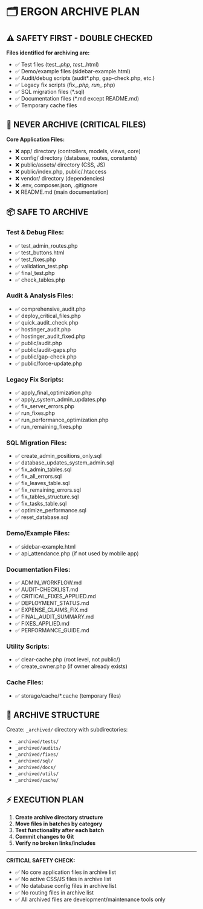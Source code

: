 # 🗂️ ERGON ARCHIVE PLAN

## ⚠️ SAFETY FIRST - DOUBLE CHECKED

**Files identified for archiving are:**
- ✅ Test files (test_*.php, test_*.html)
- ✅ Demo/example files (sidebar-example.html)
- ✅ Audit/debug scripts (audit*.php, gap-check.php, etc.)
- ✅ Legacy fix scripts (fix_*.php, run_*.php)
- ✅ SQL migration files (*.sql)
- ✅ Documentation files (*.md except README.md)
- ✅ Temporary cache files

## 🚫 NEVER ARCHIVE (CRITICAL FILES)

**Core Application Files:**
- ❌ app/ directory (controllers, models, views, core)
- ❌ config/ directory (database, routes, constants)
- ❌ public/assets/ directory (CSS, JS)
- ❌ public/index.php, public/.htaccess
- ❌ vendor/ directory (dependencies)
- ❌ .env, composer.json, .gitignore
- ❌ README.md (main documentation)

## 📦 SAFE TO ARCHIVE

### Test & Debug Files:
- ✅ test_admin_routes.php
- ✅ test_buttons.html
- ✅ test_fixes.php
- ✅ validation_test.php
- ✅ final_test.php
- ✅ check_tables.php

### Audit & Analysis Files:
- ✅ comprehensive_audit.php
- ✅ deploy_critical_files.php
- ✅ quick_audit_check.php
- ✅ hostinger_audit.php
- ✅ hostinger_audit_fixed.php
- ✅ public/audit.php
- ✅ public/audit-gaps.php
- ✅ public/gap-check.php
- ✅ public/force-update.php

### Legacy Fix Scripts:
- ✅ apply_final_optimization.php
- ✅ apply_system_admin_updates.php
- ✅ fix_server_errors.php
- ✅ run_fixes.php
- ✅ run_performance_optimization.php
- ✅ run_remaining_fixes.php

### SQL Migration Files:
- ✅ create_admin_positions_only.sql
- ✅ database_updates_system_admin.sql
- ✅ fix_admin_tables.sql
- ✅ fix_all_errors.sql
- ✅ fix_leaves_table.sql
- ✅ fix_remaining_errors.sql
- ✅ fix_tables_structure.sql
- ✅ fix_tasks_table.sql
- ✅ optimize_performance.sql
- ✅ reset_database.sql

### Demo/Example Files:
- ✅ sidebar-example.html
- ✅ api_attendance.php (if not used by mobile app)

### Documentation Files:
- ✅ ADMIN_WORKFLOW.md
- ✅ AUDIT-CHECKLIST.md
- ✅ CRITICAL_FIXES_APPLIED.md
- ✅ DEPLOYMENT_STATUS.md
- ✅ EXPENSE_CLAIMS_FIX.md
- ✅ FINAL_AUDIT_SUMMARY.md
- ✅ FIXES_APPLIED.md
- ✅ PERFORMANCE_GUIDE.md

### Utility Scripts:
- ✅ clear-cache.php (root level, not public/)
- ✅ create_owner.php (if owner already exists)

### Cache Files:
- ✅ storage/cache/*.cache (temporary files)

## 🎯 ARCHIVE STRUCTURE

Create: `_archived/` directory with subdirectories:
- `_archived/tests/`
- `_archived/audits/`
- `_archived/fixes/`
- `_archived/sql/`
- `_archived/docs/`
- `_archived/utils/`
- `_archived/cache/`

## ⚡ EXECUTION PLAN

1. **Create archive directory structure**
2. **Move files in batches by category**
3. **Test functionality after each batch**
4. **Commit changes to Git**
5. **Verify no broken links/includes**

---

**CRITICAL SAFETY CHECK:**
- ✅ No core application files in archive list
- ✅ No active CSS/JS files in archive list
- ✅ No database config files in archive list
- ✅ No routing files in archive list
- ✅ All archived files are development/maintenance tools only